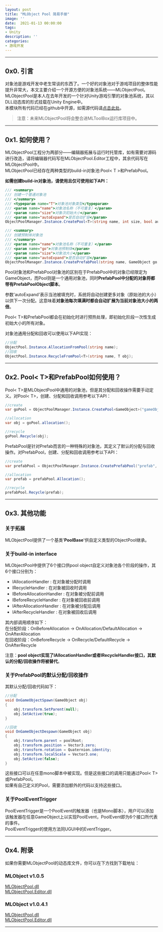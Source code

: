 ```yaml
---
layout: post
title: "MLObject Pool 简易手册"
image: ''
date:  2021-01-13 00:00:00
tags:
- Unity
description: ''
categories:
- 游戏开发
---
```


---
## 0x0. 引言
对象池是游戏开发中老生常谈的东西了。一个好的对象池对于游戏项目的整体性能提升非常大，本文主要介绍一个开源方便的对象池系统——MLObjectPool。  
MLObjectPool是本人在去年开发的一个针对Unity游戏引擎的对象池系统，其以DLL动态库的形式挂载在Unity Engine中。  
本模块所有代码已经在github中开源，如需源代码请<a href="https://github.com/GhostYii/MLObjectPool" target="_blank">点击此处</a>。  
> 注意：未来MLObjectPool将会整合进MLToolBox运行库项目中。

---
## 0x1. 如何使用？
MLObjectPool工程分为两部分——编辑器拓展与运行时托管库，如有需要对源码进行改造，请将编辑器代码写在MLObjectPool.Editor工程中，其余代码写在MLObjectPool中。  
MLObjectPool已经存在两种类型的build-in对象池:Pool< T >和PrefabPool。 

**如需创建build-in对象池，请使用且仅可使用如下API：**
```csharp
/// <summary>
/// 创建一个普通对象池
/// </summary>
/// <typeparam name="T">对象池对象类型</typeparam>
/// <param name="name">对象池名称（不可重复）</param>
/// <param name="size">对象次初始大小</param>
/// <param name="autoExpand">是否自动扩容</param>
ObjectPoolManager.Instance.CreatePool<T>(string name, int size, bool autoExpand);

/// <summary>
/// 创建预制体对象池
/// </summary>
/// <param name="name">对象池名称（不可重复）</param>
/// <param name="go">对象池预制体</param>
/// <param name="size">对象池大小</param>
/// <param name="autoExpand">是否自动扩容</param>
ObjectPoolManager.Instance.CreatePrefabPool(string name, GameObject go, int size, bool autoExpand);
```
Pool对象池和PrefabPool对象池的区别在于PrefabPool中的对象已经限定为GameObject，而Pool则是一个通用对象池，同时**PrefabPool中分配的对象将都带有PrefabPoolObject脚本**。

参数'autoExpand'表示当池被填充时，系统将自动创建更多对象（原始池的大小）以供下一次分配。这意味着**对象池每次填满时都会自动扩展为当前对象池大小的两倍**。  

Pool< T>和PrefabPool都会在初始化时进行预热处理，即初始化阶段一次性生成初始大小的所有对象。

对象池通用分配和回收可以使用以下API实现：
```csharp
//分配
ObjectPool.Instance.AllocationFromPool(string name);
//回收
ObjectPool.Instance.RecycleFromPool<T>(string name, T obj);
```

---
## 0x2. Pool< T>和PrefabPool如何使用？
Pool< T>是MLObjectPool中通用的对象池，但是其分配和回收操作需要手动定义。对Pool< T>，创建、分配和回收调用参考以下API：
```csharp
//create
var goPool = ObjectPoolManager.Instance.CreatePool<GameObject>("gameObject", 100, true);

//allocation
var obj = goPool.allocation();

//recycle
goPool.Recycle(obj);
```

PrefabPool是针对Prefab而言的一种特殊的对象池，其定义了默认的分配与回收操作。对PrefabPool，创建、分配和回收调用参考以下API：
```csharp
//create
var prefabPool = ObjectPoolManager.Instance.CreatePrefabPool("prefab", prefab, 100, true);

//allocation
var prefab = prefabPool.Allocation();

//recycle
prefabPool.Recycle(prefab);
```

---
## 0x3. 其他功能
### 关于拓展
MLObjectPool提供了一个基类'**PoolBase**'供自定义类型的ObjectPool继承。

### 关于build-in interface
MLObjectPool中提供了6个接口供pool object自定义对象池各个阶段的操作，其6个接口分别为：
- IAllocationHandler : 在对象被分配时调用
- IRecycleHandler   : 在对象被回收时调用
- IBeforeAllocationHandler  : 在对象被分配前调用
- IBeforeRecycleHandler  : 在对象被回收前调用
- IAfterAllocationHandler   : 在对象被分配后调用
- IAfterRecycleHandler  : 在对象被回收后调用

其内部调用顺序如下：  
在分配阶段：OnBeforeAllocation -> OnAllocation/DefaultAllocation -> OnAfterAllocation  
在回收阶段：OnBeforeRecycle -> OnRecycle/DefaultRecycle -> OnAfterRecycle

注意：**pool object实现了IAllocationHandler或者IRecycleHandler接口，其默认的分配/回收操作将被替代**。

### 关于PrefabPool的默认分配/回收操作
其默认分配/回收代码如下：
```csharp
//分配
void OnGameObjectSpawn(GameObject obj)
{
    obj.transform.SetParent(null);
    obj.SetActive(true);
}

//回收
void OnGameObjectDespawn(GameObject obj)
{
    obj.transform.parent = poolRoot;
    obj.transform.position = Vector3.zero;
    obj.transform.rotation = Quaternion.identity;
    obj.transform.localScale = Vector3.one;
    obj.SetActive(false);
}
```
这些接口可以在任意mono脚本中被实现。但是这些接口的调用只能通过Pool< T>或PrefabPool。  
如果有自己定义的Pool，需要添加额外的代码以支持这些接口。

### 关于PoolEventTrigger
PoolEventTrigger是一个PoolEvent的触发器（也是Mono脚本），用户可以添加该触发器在任意GameObject上以实现PoolEvent，PoolEvent即为6个接口所代表的事件。  
PoolEventTrigger的使用方法同UGUI中的EventTrigger。

---
## 0x4. 附录
如果你需要MLObjectPool的动态库文件，你可以在下方找到下载地址：  
### MLObject v1.0.5
[MLObjectPool.dll](https://github.com/GhostYii/MLObjectPool/releases/download/v1.0.5/MLObjectPool.dll)  
[MLObjectPool.Editor.dll](https://github.com/GhostYii/MLObjectPool/releases/download/v1.0.5/MLObjectPool.Editor.dll)

### MLObject v1.0.4.1
[MLObjectPool.dll](https://github.com/GhostYii/MLObjectPool/releases/download/v1.0.4.1/MLObjectPool.dll)  
[MLObjectPool.Editor.dll](https://github.com/GhostYii/MLObjectPool/releases/download/v1.0.4.1/MLObjectPool.Editor.dll)


---

